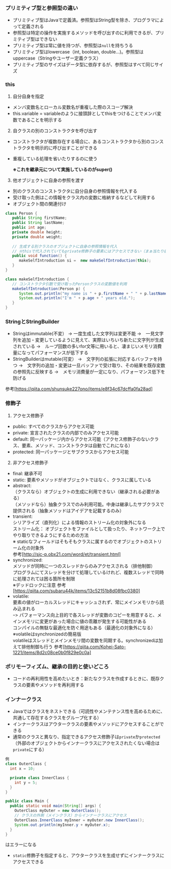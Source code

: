 ### プリミティブ型と参照型の違い
- プリミティブ型はJavaで定義済。参照型はString型を除き、プログラマによって定義される
- 参照型は特定の操作を実施するメソッドを呼び出すのに利用できるが、プリミティブ型はできない
- プリミティブ型は常に値を持つが、参照型は`null`を持ちうる
- プリミティブ型はlowercase（int, boolean, double...)。参照型はuppercase（Stringやユーザー定義クラス）
- プリミティブ型のサイズはデータ型に依存するが、参照型はすべて同じサイズ

### this
1. 自分自身を指定
- メンバ変数名とローカル変数名が重複した際のスコープ解決
- this.variable = variableのように接頭辞としてthisをつけることでメンバ変数であることを明示する
2. 自クラスの別のコンストラクタを呼び出す
- コンストラクタが複数存在する場合に、あるコンストラクタから別のコンストラクタを明示的に呼び出すことができる
- 重複している処理を省いたりするのに使う

  **※これを継承元について実施しているのがsuper()**

3. 他オブジェクトに自身の参照を渡す
- 別のクラスのコンストラクタに自分自身の参照情報を代入する
- 受け取った側はこの情報をクラス内の変数に格納するなどして利用する
- オブジェクト間の関連付け
```java
class Person {
   public String firstName;
   public String lastName;
   public int age;
   private double height;
   private double weight;
   
   // 生成する別クラスのオブジェクトに自身の参照情報を代入
   // ※thisで代入されていてもprivate修飾子の要素にはアクセスできない（まぁ当たり前か）
   public void function() {
      makeSelfIntroduction si =  new makeSelfIntroduction(this);
   }
}

class makeSelfIntroduction {
   // コンストラクタ引数で受け取ったPersonクラスの変数値を利用   
   makeSelfIntroduction(Person p) {
      System.out.println("my name is " + p.firstName + " " + p.lastName + ".");
      System.out.println("I'm " + p.age + " years old.");
   }
}
```

### StringとStringBuilder
- Stringはimmutable(不変）
→ 一度生成した文字列は変更不能
   →　一見文字列を追加・変更しているように見えて、実際はいちいち新たに文字列が生成されている
   →　ループ回数の多いfor文等に用いると、凄まじいメモリ消費量になってパフォーマンスが低下する
- StringBuilderはmutable(可変）
→　文字列の拡張に対応するバッファを持つ
   →　文字列の追加・変更は一旦バッファで受け取り、その結果を既存変数の参照先に反映する
   →　メモリ消費量が一定になり、パフォーマンス低下を防げる

参考[https://qiita.com/shunsuke227ono/items/e8f34c67dcffa0fa28ad]

### 修飾子
1. アクセス修飾子
- public:    すべてのクラスからアクセス可能
- private:   宣言されたクラスの内部でのみアクセス可能
- default:   同一パッケージ内からアクセス可能（アクセス修飾子のないクラス、要素、メソッド、コンストラクタは自動でこれになる）
- protected: 同一パッケージとサブクラスからアクセス可能
2. 非アクセス修飾子
- final:         継承不可
- static:        要素やメソッドがオブジェクトではなく、クラスに属している
- abstract:  
（クラスなら）オブジェクトの生成に利用できない（継承される必要がある）  
（メソッドなら）抽象クラスでのみ利用可能。中身は継承したサブクラスで提供される（抽象メソッドはアイデアを記載するのみ）
- transient:  
シリアライズ（直列化）による情報のストリーム化の対象外になる  
ストリーム化： オブジェクトをファイルとして扱ったり、ネットワーク上でやり取りできるようにするための方法  
※ staticなフィールドはそもそもクラスに属するのでオブジェクトのストリーム化の対象外  
参考[http://sjc-p.obx21.com/word/et/transient.html]  
- synchronized:  
メソッドが同時に一つのスレッドからのみアクセスされる（排他制御）  
プログラムにてスレッドを分けて処理しているけれど、複数スレッドで同時に処理されては困る箇所を制限  
※デッドロックに注意
参考[https://qiita.com/subaru44k/items/13c52151b8d08fbc0380]
- volatile:  
要素の値がローカルスレッドにキャッシュされず、常にメインメモリから読み込まれる  
ｰ> パフォーマンス向上目的で各スレッドが変数のコピーを用意すると、メインメモリに変更があった場合に値の乖離が発生する可能性がある  
コンパイルの無駄な最適化を防ぐ用途もある（最適化の対象外になる）  
※volatileはsynchronizedの簡易版  
volatileはスレッドとメインメモリ間の変数を同期する。synchronizedは加えて排他制御も行う
参考[https://qiita.com/Kohei-Sato-1221/items/8d2c08ce0b0f829e0c0a]

### ポリモーフィズム、継承の目的と使いどころ
- コードの再利用性を高めたいとき：新たなクラスを作成するときに、既存クラスの要素やメソッドを再利用する

### インナークラス
- Javaではクラスをネストできる（可読性やメンテナンス性を高めるために、共通して存在するクラスをグループ化する）  
- インナークラスはアウタークラスの要素やメソッドにアクセスすることができる  
- 通常のクラスと異なり、指定できるアクセス修飾子は`private`か`protected`（外部のオブジェクトからインナークラスにアクセスされたくない場合は`private`にする）
```java
例
class OuterClass {
  int x = 10;

  private class InnerClass {
    int y = 5;
  }
}

public class Main {
  public static void main(String[] args) {
    OuterClass myOuter = new OuterClass();
    // クラスの外側（メインクラス）からインナークラスにアクセス
    OuterClass.InnerClass myInner = myOuter.new InnerClass();
    System.out.println(myInner.y + myOuter.x);
  }
}
```
はエラーになる  
- `static`修飾子を指定すると、アウタークラスを生成せずにインナークラスにアクセスできる  
